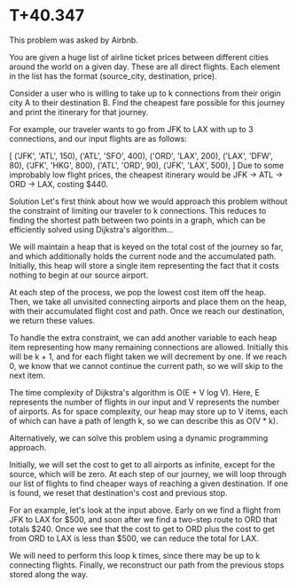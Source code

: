 # T+40.347
This problem was asked by Airbnb.

You are given a huge list of airline ticket prices between different cities around the world on a given day. These are all direct flights. Each element in the list has the format (source_city, destination, price).

Consider a user who is willing to take up to k connections from their origin city A to their destination B. Find the cheapest fare possible for this journey and print the itinerary for that journey.

For example, our traveler wants to go from JFK to LAX with up to 3 connections, and our input flights are as follows:

[
    ('JFK', 'ATL', 150),
    ('ATL', 'SFO', 400),
    ('ORD', 'LAX', 200),
    ('LAX', 'DFW', 80),
    ('JFK', 'HKG', 800),
    ('ATL', 'ORD', 90),
    ('JFK', 'LAX', 500),
]
Due to some improbably low flight prices, the cheapest itinerary would be JFK -> ATL -> ORD -> LAX, costing $440.

Solution
Let's first think about how we would approach this problem without the constraint of limiting our traveler to k connections. This reduces to finding the shortest path between two points in a graph, which can be efficiently solved using Dijkstra's algorithm...

We will maintain a heap that is keyed on the total cost of the journey so far, and which additionally holds the current node and the accumulated path. Initially, this heap will store a single item representing the fact that it costs nothing to begin at our source airport.

At each step of the process, we pop the lowest cost item off the heap. Then, we take all unvisited connecting airports and place them on the heap, with their accumulated flight cost and path. Once we reach our destination, we return these values.

To handle the extra constraint, we can add another variable to each heap item representing how many remaining connections are allowed. Initially this will be k + 1, and for each flight taken we will decrement by one. If we reach 0, we know that we cannot continue the current path, so we will skip to the next item.

The time complexity of Dijkstra's algorithm is O(E + V log V). Here, E represents the number of flights in our input and V represents the number of airports. As for space complexity, our heap may store up to V items, each of which can have a path of length k, so we can describe this as O(V * k).

Alternatively, we can solve this problem using a dynamic programming approach.

Initially, we will set the cost to get to all airports as infinite, except for the source, which will be zero. At each step of our journey, we will loop through our list of flights to find cheaper ways of reaching a given destination. If one is found, we reset that destination's cost and previous stop.

For an example, let's look at the input above. Early on we find a flight from JFK to LAX for $500, and soon after we find a two-step route to ORD that totals $240. Once we see that the cost to get to ORD plus the cost to get from ORD to LAX is less than $500, we can reduce the total for LAX.

We will need to perform this loop k times, since there may be up to k connecting flights. Finally, we reconstruct our path from the previous stops stored along the way.
